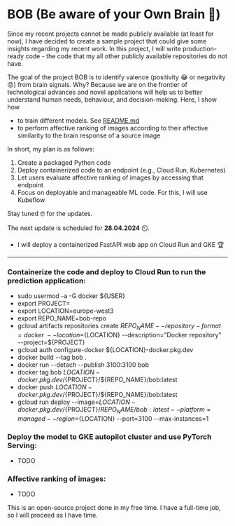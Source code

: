 # BOB (Be aware of your Own Brain 🧠)

Since my recent projects cannot be made publicly available (at least for now), I have decided to create a sample project
that could give some insights regarding my recent work.
In this project, I will write production-ready code - the code that my all other publicly available repositories do not
have.

The goal of the project BOB is to identify valence (positivity 😂 or negativity 😡) from brain signals. Why? Because we
are on the frontier of technological advances and novel applications will help us to better understand human needs,
behaviour, and decision-making. 
Here, I show how
- to train different models. See [README.md](./examples/DEAP/README.md)
- to perform affective ranking of images according to their affective similarity
to the brain response of a source image


In short, my plan is as follows: 
1. Create a packaged Python code
2. Deploy containerized code to an endpoint (e.g., Cloud Run, Kubernetes)
3. Let users evaluate affective ranking of images by accessing that endpoint
4. Focus on deployable and manageable ML code. For this, I will use Kubeflow

Stay tuned 🤓 for the updates.

The next update is scheduled for **28.04.2024** ⏲️.
- I will deploy a containerized FastAPI web app on Cloud Run and GKE :trophy:

----


### Containerize the code and deploy to Cloud Run to run the prediction application:
- sudo usermod -a -G docker ${USER} 
- export PROJECT=<project-id>
- export LOCATION=europe-west3
- export REPO_NAME=bob-repo
- gcloud artifacts repositories create ${REPO_NAME} --repository-format=docker \
    --location=${LOCATION} --description="Docker repository" \
    --project=${PROJECT} 
- gcloud auth configure-docker ${LOCATION}-docker.pkg.dev 
- docker build --tag bob .
- docker run --detach --publish 3100:3100 bob
- docker tag bob ${LOCATION}-docker.pkg.dev/${PROJECT}/${REPO_NAME}/bob:latest 
- docker push ${LOCATION}-docker.pkg.dev/${PROJECT}/${REPO_NAME}/bob:latest
- gcloud run deploy --image=${LOCATION}-docker.pkg.dev/${PROJECT}/${REPO_NAME}/bob:latest --platform=managed --region=${LOCATION} --port=3100 --max-instances=1


### Deploy the model to GKE autopilot cluster and use PyTorch Serving:
- TODO

### Affective ranking of images:
- TODO

This is an open-source project done in my free time. 
I have a full-time job, so I will proceed as I have time.
